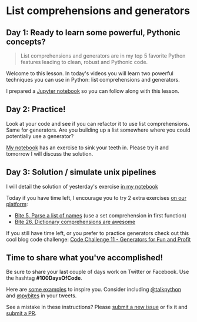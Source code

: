 # List comprehensions and generators

## Day 1: Ready to learn some powerful, Pythonic concepts?

> List comprehensions and generators are in my top 5 favorite Python features leading to clean, robust and Pythonic code.

Welcome to this lesson. In today's videos you will learn two powerful techniques you can use in Python: list comprehensions and generators.

I prepared a [Jupyter notebook](https://github.com/talkpython/100daysofcode-with-python-course/blob/master/days/16-18-listcomprehensions-generators/list-comprehensions-generators.ipynb) so you can follow along with this lesson.

## Day 2: Practice!

Look at your code and see if you can refactor it to use list comprehensions. Same for generators. Are you building up a list somewhere where you could potentially use a generator?

[My notebook](https://github.com/talkpython/100daysofcode-with-python-course/blob/master/days/16-18-listcomprehensions-generators/list-comprehensions-generators.ipynb) has an exercise to sink your teeth in. Please try it and tomorrow I will discuss the solution.

## Day 3: Solution / simulate unix pipelines

I will detail the solution of yesterday's exercise [in my notebook](https://github.com/talkpython/100daysofcode-with-python-course/blob/master/days/16-18-listcomprehensions-generators/list-comprehensions-generators.ipynb)

Today if you have time left, I encourage you to try 2 extra exercises [on our platform](https://codechalleng.es):
- [Bite 5. Parse a list of names](https://codechalleng.es/bites/5/) (use a set comprehension in first function)
- [Bite 26. Dictionary comprehensions are awesome](https://codechalleng.es/bites/promo/awesome-dict-comprehensions)

If you still have time left, or you prefer to practice generators check out this cool blog code challenge: [Code Challenge 11 - Generators for Fun and Profit](https://codechalleng.es/challenges/11/)

## Time to share what you've accomplished!

Be sure to share your last couple of days work on Twitter or Facebook. Use the hashtag **#100DaysOfCode**.

Here are [some examples](https://twitter.com/search?q=%23100DaysOfCode) to inspire you. Consider including [@talkpython](https://twitter.com/talkpython) and [@pybites](https://twitter.com/pybites) in your tweets.

See a mistake in these instructions? Please [submit a new issue](https://github.com/talkpython/100daysofcode-with-python-course/issues) or fix it and [submit a PR](https://github.com/talkpython/100daysofcode-with-python-course/pulls).
